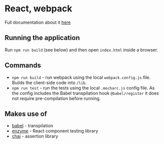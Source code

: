# React, webpack

Full documentation about it [here](https://mochajs.org/#-require-module-r-module)

## Running the application

Run `npm run build` (see below) and then open `index.html` inside a browser.

## Commands

- `npm run build` - run webpack using the local `webpack.config.js` file. Builds the client-side code into `/lib`.
- `npm run test` - run the tests using the local `.mocharc.js` config file. As the config includes the Babel transpilation hook `@babel/register` it does not require pre-compilation before running.

## Makes use of

- [babel](https://babeljs.io/) - transpilation
- [enzyme](https://airbnb.io/enzyme/) - React component testing library
- [chai](https://www.chaijs.com/api/assert/) - assertion library
